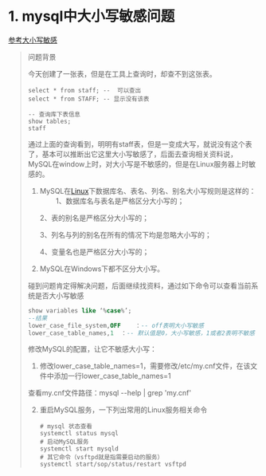 # 1. mysql中大小写敏感问题

[参考大小写敏感](https://juejin.cn/post/6844903864483708941)

> 问题背景
>
> 今天创建了一张表，但是在工具上查询时，却查不到这张表。
>
> ```mysql
> select * from staff; --  可以查出
> select * from STAFF; -- 显示没有该表
> 
> -- 查询库下表信息
> show tables;
> staff
> ```
>
> 通过上面的查询看到，明明有staff表，但是一变成大写，就说没有这个表了，基本可以推断出它这里大小写敏感了，后面去查询相关资料说，MySQL在window上时，对大小写是不敏感的，但是在Linux服务器上时敏感的。
>
> 
>
> 1. MySQL在[Linux](http://lib.csdn.net/base/linux)下数据库名、表名、列名、别名大小写规则是这样的： 
>    　　 1、数据库名与表名是严格区分大小写的；
>    
>    
>     2、表的别名是严格区分大小写的；
>    
>    
>     3、列名与列的别名在所有的情况下均是忽略大小写的；
>    
>    
>     4、变量名也是严格区分大小写的； 
>    
>    
>    
> 2. MySQL在Windows下都不区分大小写。
>
> 
>
> 碰到问题肯定得解决问题，后面继续找资料，通过如下命令可以查看当前系统是否大小写敏感
>
> ```sql
> show variables like ‘%case%’; 
> --结果
> lower_case_file_system,OFF	：-- off表明大小写敏感
> lower_case_table_names,1	：-- 默认值是0，大小写敏感，1或者2表明不敏感
> ```
>
> 修改MySQL的配置，让它不敏感大小写：
>
> 1. 修改lower_case_table_names=1，需要修改/etc/my.cnf文件，在该文件中添加一行lower_case_table_names=1
>
> 查看my.cnf文件路径：mysql --help | grep 'my.cnf'
>
> 2. 重启MySQL服务，一下列出常用的Linux服务相关命令
>
>    ```shell
>    # mysql 状态查看
>    systemctl status mysql
>    # 启动MySQL服务
>    systemctl start mysqld
>    # 其它命令（vsftpd就是指需要启动的服务）
>    systemctl start/sop/status/restart vsftpd
>    ```
>
> 
>
> 

